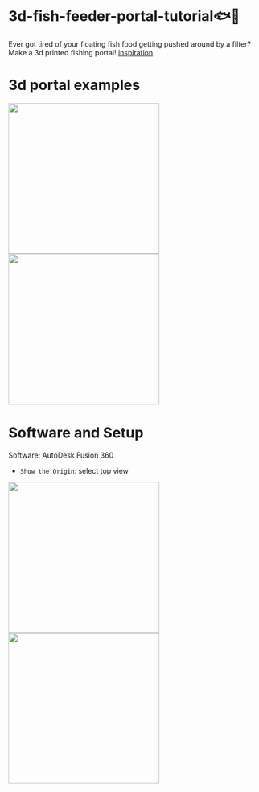 # 3d-fish-feeder-portal-tutorial🐟🫧
Ever got tired of your floating fish food getting pushed around by a filter?
Make a 3d printed fishing portal! [inspiration](https://fishportals.com/collections/fish-portals)

# 3d portal examples
<p align="left">
<a>
<img src="https://github.com/se1yu/cat-fish-feeder-portal/assets/121521414/0a58e22a-5a89-4f6b-a03f-e75f96705284" width="300" height="300">
<img src="https://github.com/se1yu/cat-fish-feeder-portal/assets/121521414/d1037fe1-deb3-40ef-ae6a-eb220e9c5810" width="300" height="300">
</a>
</p>

# Software and Setup
Software: AutoDesk Fusion 360
- `Show the Origin`: select top view
<p align="left">
<a>
<img src="https://github.com/se1yu/3d-fish-feeder-portal-tutorial/assets/121521414/675a4242-9ffd-4be5-b2c0-3548ee8e3f80" width="300" height="300">
<img src="https://github.com/se1yu/3d-fish-feeder-portal-tutorial/assets/121521414/caeedcfb-0484-484b-9280-cd02a94f398b" width="300" height="300">
</a>
</p>


